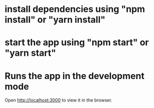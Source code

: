 # install dependencies using "npm install" or "yarn install"

# start the app using "npm start" or "yarn start"

# Runs the app in the development mode

Open [http://localhost:3000](http://localhost:3000) to view it in the browser.
